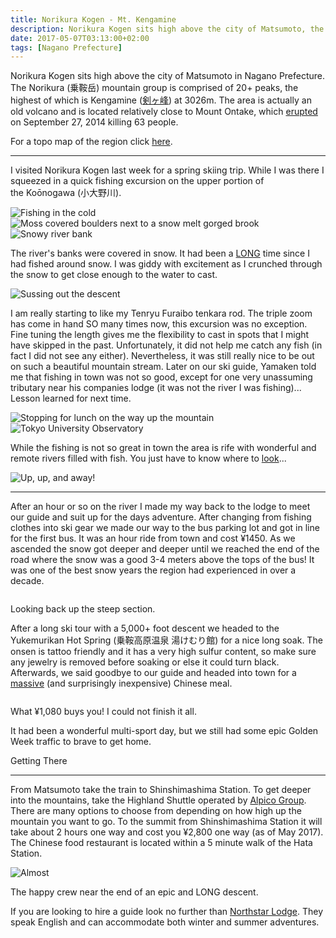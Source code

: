 ```yaml
---
title: Norikura Kogen - Mt. Kengamine
description: Norikura Kogen sits high above the city of Matsumoto, the area is actually an old volcano and it is comprised of 20+ peaks
date: 2017-05-07T03:13:00+02:00
tags: [Nagano Prefecture]
---
```

<div class=“text-lg m-2”>
<p class="mb-2">Norikura Kogen sits high above the city of Matsumoto in Nagano Prefecture. The Norikura (乗鞍岳) mountain group is comprised of 20+ peaks, the highest of which is Kengamine (<a href="https://ja.wikipedia.org/wiki/剣ヶ峰" target="_blank" rel="noopener noreferrer" class="text-red-500 hover:bg-red-500 hover:text-white">剣ヶ峰</a>) at 3026m. The area is actually an old volcano and is located relatively close to Mount Ontake, which <a href="https://en.wikipedia.org/wiki/2014_Mount_Ontake_eruption" target="_blank" rel="noopener noreferrer" class="text-red-500 hover:bg-red-500 hover:text-white">erupted</a> on September 27, 2014 killing 63 people.</p>

<p class="mt-2 mb-2">For a topo map of the region click <a href="https://maps.gsi.go.jp/#15/36.106685/137.553881/&amp;base=std&amp;ls=std&amp;disp=1&amp;vs=c1j0l0u0t0z0r0f1" target="_blank" rel="noopener noreferrer" class="text-red-500 hover:bg-red-500 hover:text-white">here</a>.</p>

<hr />

<p class="mt-2 mb-2">I visited Norikura Kogen last week for a spring skiing trip. While I was there I squeezed in a quick fishing excursion on the upper portion of the Koōnogawa (小大野川).</p>

<img class="w-8/12 rounded-lg shadow-lg mx-auto" src="https://fallfish-tenkara-images.s3-us-west-1.amazonaws.com/FfT+-+Norikura+Kogen/norikura+kogen-nagano-gifu-northern+alps-spring+skiing-iwana.jpg" alt="Fishing in the cold" />

<img class="w-8/12 rounded-lg shadow-lg mx-auto" src="https://fallfish-tenkara-images.s3-us-west-1.amazonaws.com/FfT+-+Norikura+Kogen/norikura+kogen-nagano-gifu-northern+alps-spring+skiing-Koo%CC%84nogawa.jpg" alt="Moss covered boulders next to a snow melt gorged brook" />

<img class="w-8/12 rounded-lg shadow-lg mx-auto" src="https://fallfish-tenkara-images.s3-us-west-1.amazonaws.com/FfT+-+Norikura+Kogen/norikura+kogen-nagano-gifu-northern+alps-spring+skiing-tenkara.jpg" alt="Snowy river bank" />

<p class="mt-2 mb-2">The river's banks were covered in snow. It had been a <a href="https://www.badgertenkara.com/blog/iwana-tenkara-a-guest-post-by-isaac-tait" target="_blank" rel="noopener noreferrer">LONG</a> time since I had fished around snow. I was giddy with excitement as I crunched through the snow to get close enough to the water to cast.</p>

<img class="w-8/12 rounded-lg shadow-lg mx-auto" src="https://fallfish-tenkara-images.s3-us-west-1.amazonaws.com/FfT+-+Norikura+Kogen/norikura+kogen-nagano-gifu-northern+alps-spring+skiing-junpei.jpg" alt="Sussing out the descent" />

<p class="mt-2 mb-2">I am really starting to like my Tenryu Furaibo tenkara rod. The triple zoom has come in hand SO many times now, this excursion was no exception. Fine tuning the length gives me the flexibility to cast in spots that I might have skipped in the past. Unfortunately, it did not help me catch any fish (in fact I did not see any either). Nevertheless, it was still really nice to be out on such a beautiful mountain stream. Later on our ski guide, Yamaken told me that fishing in town was not so good, except for one very unassuming tributary near his companies lodge (it was not the river I was fishing)... Lesson learned for next time.</p>

<img class="w-8/12 rounded-lg shadow-lg mx-auto" src="https://fallfish-tenkara-images.s3-us-west-1.amazonaws.com/FfT+-+Norikura+Kogen/norikura+kogen-nagano-gifu-northern+alps-spring+skiing-lunch+break.jpg" alt="Stopping for lunch on the way up the mountain" />

<img class="w-8/12 rounded-lg shadow-lg mx-auto" src="https://fallfish-tenkara-images.s3-us-west-1.amazonaws.com/FfT+-+Norikura+Kogen/norikura+kogen-nagano-gifu-northern+alps-spring+skiing-tokyo+university+sun+observatory.jpg" alt="Tokyo University Observatory" />

<p class="mt-2 mb-2">While the fishing is not so great in town the area is rife with wonderful and remote rivers filled with fish. You just have to know where to <a href="https://www.fallfishtenkara.com/keiryu-magazine/" target="_blank" rel="noopener noreferrer" class="text-red-500 hover:bg-red-500 hover:text-white">look</a>...</p>

<img class="w-8/12 rounded-lg shadow-lg mx-auto" src="https://fallfish-tenkara-images.s3-us-west-1.amazonaws.com/FfT+-+Norikura+Kogen/norikura+kogen-nagano-gifu-northern+alps-spring+skiing-headed+up.jpg" alt="Up, up, and away!" />

<hr />

<p class="mt-2 mb-2">After an hour or so on the river I made my way back to the lodge to meet our guide and suit up for the days adventure. After changing from fishing clothes into ski gear we made our way to the bus parking lot and got in line for the first bus. It was an hour ride from town and cost ¥1450. As we ascended the snow got deeper and deeper until we reached the end of the road where the snow was a good 3-4 meters above the tops of the bus! It was one of the best snow years the region had experienced in over a decade.</p>

<div class="w-8/12 mx-auto">
<img class="rounded-lg shadow-lg" src="https://fallfish-tenkara-images.s3-us-west-1.amazonaws.com/FfT+-+Norikura+Kogen/norikura+kogen-nagano-gifu-northern+alps-spring+skiing-panorama.jpg" alt="" />
<p class="text-center italic">Looking back up the steep section.</p>
</div>

<p class="mt-2 mb-2">After a long ski tour with a 5,000+ foot descent we headed to the Yukemurikan Hot Spring (乗鞍高原温泉 湯けむり館) for a nice long soak. The onsen is tattoo friendly and it has a very high sulfur content, so make sure any jewelry is removed before soaking or else it could turn black. Afterwards, we said goodbye to our guide and headed into town for a <a href="https://www.google.co.jp/maps/place/5448-4+Hata,+Matsumoto-shi,+Nagano-ken+390-1401/@36.2016219,137.8569021,19z/data=!3m1!4b1!4m5!3m4!1s0x601d13e3dfa672b7:0xb58c63e49c3e7e55!8m2!3d36.2016219!4d137.8574506?hl=en" target="_blank" rel="noopener noreferrer">massive</a> (and surprisingly inexpensive) Chinese meal.</p>

<div class="w-8/12 mx-auto">
<img class="rounded-lg shadow-lg" src="https://fallfish-tenkara-images.s3-us-west-1.amazonaws.com/FfT+-+Norikura+Kogen/norikura+kogen-nagano-gifu-northern+alps-spring+skiing-dinner.jpg" alt="" />
<p class="text-center italic">What ¥1,080 buys you! I could not finish it all.</p>
</div>

<p class="mt-2 mb-2">It had been a wonderful multi-sport day, but we still had some epic Golden Week traffic to brave to get home.</p>

<p class="font-semibold text-red-500 text-center">Getting There</p>
<hr />

<p class="mt-2 mb-2">From Matsumoto take the train to Shinshimashima Station. To get deeper into the mountains, take the Highland Shuttle operated by <a href="https://www.alpico.co.jp/en/" target="_blank" rel="noopener noreferrer" class="text-red-500 hover:bg-red-500 hover:text-white">Alpico Group</a>. There are many options to choose from depending on how high up the mountain you want to go. To the summit from Shinshimashima Station it will take about 2 hours one way and cost you ¥2,800 one way (as of May 2017). The Chinese food restaurant is located within a 5 minute walk of the Hata Station.</p>

<div class="mx-auto w-8/12">
<img class="rounded-lg shadow-lg" src="https://fallfish-tenkara-images.s3-us-west-1.amazonaws.com/FfT+-+Norikura+Kogen/norikura+kogen-nagano-gifu-northern+alps-spring+skiing-almost+down.jpg" alt="Almost" />
<p class="text-center italic">The happy crew near the end of an epic and LONG descent.</p>
</div>

<p class="mt-2 mb-2">If you are looking to hire a guide look no further than <a href="https://ridenorthstar.com/?lang=en" target="_blank" rel="noopener noreferrer" class="text-red-500 hover:bg-red-500 hover:text-white">Northstar Lodge</a>. They speak English and can accommodate both winter and summer adventures.</p>
</div>
